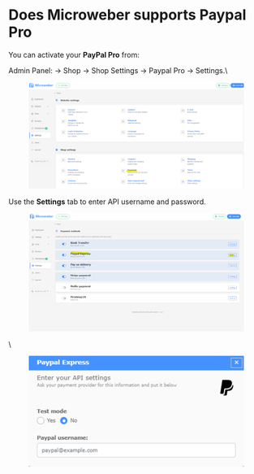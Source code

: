# Does Microweber supports Paypal Pro

You can activate your **PayPal Pro** from:

Admin Panel: -> Shop -> Shop Settings -> Paypal Pro -> Settings.\


<figure><img src=".gitbook/assets/image (5) (1).png" alt=""><figcaption></figcaption></figure>



Use the **Settings** tab to enter API username and password.

<figure><img src=".gitbook/assets/image (9).png" alt=""><figcaption></figcaption></figure>

\


<figure><img src=".gitbook/assets/image (10).png" alt=""><figcaption></figcaption></figure>
